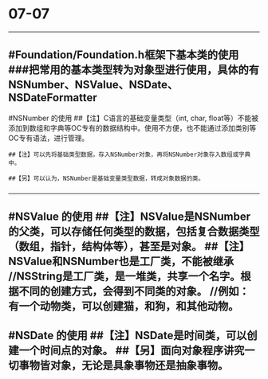 # 07-07
---
#Foundation/Foundation.h框架下基本类的使用
###把常用的基本类型转为对象型进行使用，具体的有NSNumber、NSValue、NSDate、NSDateFormatter
---
#NSNumber 的使用
    ##【注】C语言的基础变量类型（int, char, float等）不能被添加到数组和字典等OC专有的数据结构中。使用不方便，也不能通过添加类别等OC专有语法，进行管理。

    ##【注】可以先将基础类型数据，存入NSNumber对象，再将NSNumber对象存入数组或字典中。

    ##【另】可以认为，NSNumber是基础变量类型数据，转成对象数据的类。
###
---
#NSValue 的使用
    ##【注】NSValue是NSNumber的父类，可以存储任何类型的数据，包括复合数据类型（数组，指针，结构体等），甚至是对象。
    ##【注】NSValue和NSNumber也是工厂类，不能被继承
    //NSString是工厂类，是一堆类，共享一个名字。根据不同的创建方式，会得到不同类的对象。
    //例如：有一个动物类，可以创建猫，和狗，和其他动物。
---
#NSDate 的使用
    ##【注】NSDate是时间类，可以创建一个时间点的对象。
    ##【另】面向对象程序讲究一切事物皆对象，无论是具象事物还是抽象事物。
---